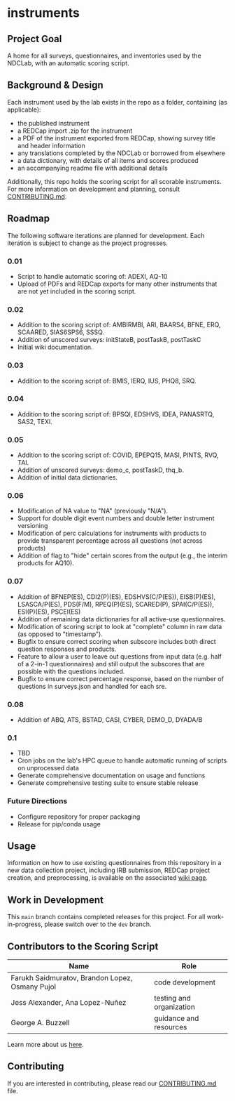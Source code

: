 # instruments

## Project Goal
A home for all surveys, questionnaires, and inventories used by the NDCLab, with an automatic scoring script.


## Background & Design
Each instrument used by the lab exists in the repo as a folder, containing (as applicable):
* the published instrument
* a REDCap import .zip for the instrument
* a PDF of the instrument exported from REDCap, showing survey title and header information
* any translations completed by the NDCLab or borrowed from elsewhere
* a data dictionary, with details of all items and scores produced
* an accompanying readme file with additional details

Additionally, this repo holds the scoring script for all scorable instruments. For more information on development and planning, consult [CONTRIBUTING.md](https://github.com/NDCLab/instruments/blob/main/CONTRIBUTING.md).


## Roadmap
The following software iterations are planned for development. Each iteration is subject to change as the project progresses.

### 0.01 

* Script to handle automatic scoring of: ADEXI, AQ-10
* Upload of PDFs and REDCap exports for many other instruments that are not yet included in the scoring script.

### 0.02

* Addition to the scoring script of: AMBIRMBI, ARI, BAARS4, BFNE, ERQ, SCAARED, SIAS6SPS6, SSSQ.
* Addition of unscored surveys: initStateB, postTaskB, postTaskC
* Initial wiki documentation.

### 0.03

* Addition to the scoring script of: BMIS, IERQ, IUS, PHQ8, SRQ.

### 0.04

* Addition to the scoring script of: BPSQI, EDSHVS, IDEA, PANASRTQ, SAS2, TEXI.

### 0.05

* Addition to the scoring script of: COVID, EPEPQ15, MASI, PINTS, RVQ, TAI.
* Addition of unscored surveys: demo_c, postTaskD, thq_b.
* Addition of initial data dictionaries.

### 0.06

* Modification of NA value to "NA" (previously "N/A").
* Support for double digit event numbers and double letter instrument versioning
* Modification of perc calculations for instruments with products to provide transparent percentage across all questions (not across products)
* Addition of flag to "hide" certain scores from the output (e.g., the interim products for AQ10).

### 0.07
* Addition of BFNEP(ES), CDI2(P)(ES), EDSHVS(C/P(ES)), EISB(P)(ES), LSASCA/P(ES), PDS(F/M), RPEQ(P)(ES), SCARED(P), SPAI(C/P(ES)), ESI(P)(ES), PSCEI(ES)
* Addition of remaining data dictionaries for all active-use questionnaires.
* Modification of scoring script to look at "complete" column in raw data (as opposed to "timestamp").
* Bugfix to ensure correct scoring when subscore includes both direct question responses and products.
* Feature to allow a user to leave out questions from input data (e.g. half of a 2-in-1 questionnaires) and still output the subscores that are possible with the questions included.
* Bugfix to ensure correct percentage response, based on the number of questions in surveys.json and handled for each sre.

### 0.08
* Addition of ABQ, ATS, BSTAD, CASI, CYBER, DEMO_D, DYADA/B

### 0.1

* TBD
* Cron jobs on the lab's HPC queue to handle automatic running of scripts on unprocessed data
* Generate comprehensive documentation on usage and functions
* Generate comprehensive testing suite to ensure stable release

### Future Directions

* Configure repository for proper packaging
* Release for pip/conda usage


## Usage

Information on how to use existing questionnaires from this repository in a new data collection project, including IRB submission, REDCap project creation, and preprocessing, is available on the associated [wiki page](https://ndclab.github.io/wiki/docs/technical-docs/instruments.html).


## Work in Development
This `main` branch contains completed releases for this project. For all work-in-progress, please switch over to the `dev` branch.


## Contributors to the Scoring Script
| Name | Role |
| ---  | ---  |
| Farukh Saidmuratov, Brandon Lopez, Osmany Pujol | code development |
| Jess Alexander, Ana Lopez-Nuñez  | testing and organization |
| George A. Buzzell  | guidance and resources |

Learn more about us [here](https://www.ndclab.com/people).

## Contributing
If you are interested in contributing, please read our [CONTRIBUTING.md](CONTRIBUTING.md) file.
